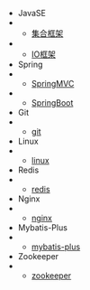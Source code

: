 * JavaSE
* - [集合框架](collection/)
* - [IO框架](io/)
* Spring
* - [SpringMVC](springmvc/)
* - [SpringBoot](springboot/)
* Git
* - [git](git/)
* Linux
* - [linux](linux/)
* Redis
* - [redis](redis/)
* Nginx
* - [nginx](nginx/)
* Mybatis-Plus
* - [mybatis-plus](mybatis-plus/)
* Zookeeper
* - [zookeeper](zookeeper/)